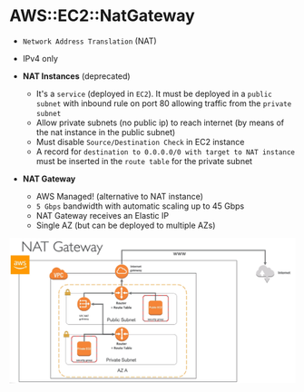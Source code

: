 # AWS::EC2::NatGateway

- `Network Address Translation` (NAT)
- IPv4 only

- **NAT Instances** (deprecated)
  - It's a `service` (deployed in `EC2`). It must be deployed in a `public subnet` with inbound rule on port 80 allowing traffic from the `private subnet`
  - Allow private subnets (no public ip) to reach internet (by means of the nat instance in the public subnet)
  - Must disable `Source/Destination Check` in EC2 instance
  - A record for `destination to 0.0.0.0/0 with target to NAT instance` must be inserted in the `route table` for the private subnet

- **NAT Gateway**
  - AWS Managed! (alternative to NAT instance)
  - `5 Gbps` bandwidth with automatic scaling up to 45 Gbps
  - NAT Gateway receives an Elastic IP
  - Single AZ (but can be deployed to multiple AZs)

![NAT Gateway](.images/vpc-nat-gateway.png)
